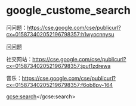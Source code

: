 # google_custome_search
问问题：https://cse.google.com/cse/publicurl?cx=015873402052196798357:h1wyocnnysu

<a href="https://cse.google.com/cse/publicurl?cx=015873402052196798357:h1wyocnnysu" target="_blank">问问题</a>

社交网站：https://cse.google.com/cse/publicurl?cx=015873402052196798357:jput1zdrewa

音乐：https://cse.google.com/cse/publicurl?cx=015873402052196798357:f6ob8pv-164

<script>
  (function() {
    var cx = '015873402052196798357:jput1zdrewa';
    var gcse = document.createElement('script');
    gcse.type = 'text/javascript';
    gcse.async = true;
    gcse.src = (document.location.protocol == 'https:' ? 'https:' : 'http:') +
        '//cse.google.com/cse.js?cx=' + cx;
    var s = document.getElementsByTagName('script')[0];
    s.parentNode.insertBefore(gcse, s);
  })();
</script>
<gcse:search></gcse:search>
